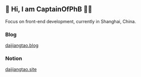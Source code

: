 ## 👋 Hi, I am CaptainOfPhB 👨‍💻

Focus on front-end development, currently in Shanghai, China.

### Blog

[daijiangtao.blog](https://daijiangtao.blog)

### Notion

[daijiangtao.site](https://daijiangtao.site)
